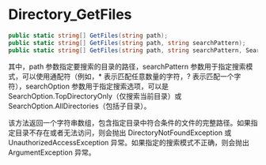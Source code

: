 # Directory_GetFiles

```csharp
public static string[] GetFiles(string path);
public static string[] GetFiles(string path, string searchPattern);
public static string[] GetFiles(string path, string searchPattern, SearchOption searchOption);
```

其中，path 参数指定要搜索的目录的路径，searchPattern 参数用于指定搜索模式，可以使用通配符（例如，* 表示匹配任意数量的字符，? 表示匹配一个字符），searchOption 参数用于指定搜索选项，可以是 SearchOption.TopDirectoryOnly（仅搜索当前目录）或 SearchOption.AllDirectories（包括子目录）。

该方法返回一个字符串数组，包含指定目录中符合条件的文件的完整路径。如果指定目录不存在或者无法访问，则会抛出 DirectoryNotFoundException 或 UnauthorizedAccessException 异常。如果指定的搜索模式不正确，则会抛出 ArgumentException 异常。